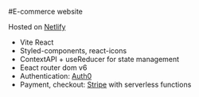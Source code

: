 #E-commerce website

Hosted on [Netlify](https://kz-ecommerce.netlify.app/)

- Vite React
- Styled-components, react-icons
- ContextAPI + useReducer for state management
- Eeact router dom v6
- Authentication: [Auth0](https://auth0.com/)
- Payment, checkout: [Stripe](https://stripe.com/en-ca) with serverless functions
